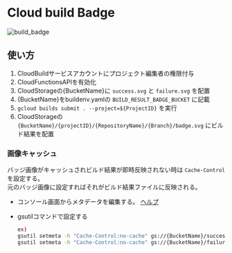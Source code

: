 # Cloud build Badge

![build_badge](https://storage.googleapis.com/cloud-build-result/star-integrations-ci/github_star-integrations_cloud-build-badge-go/feature/build-badge/badge.svg)

## 使い方

1. CloudBuildサービスアカウントにプロジェクト編集者の権限付与
1. CloudFunctionsAPIを有効化
1. CloudStorageの{BucketName}に `success.svg` と `failure.svg` を配置
1. {BucketName}をbuildenv.yamlの `BUILD_RESULT_BADGE_BUCKET` に記載
1. `gcloud builds submit . --project=${ProjectID}` を実行
1. CloudStorageの `{BucketName}/{projectID}/{RepositoryName}/{Branch}/badge.svg` にビルド結果を配置

### 画像キャッシュ

バッジ画像がキャッシュされビルド結果が即時反映されない時は `Cache-Control` を設定する。  
元のバッジ画像に設定すればそれがビルド結果ファイルに反映される。

* コンソール画面からメタデータを編集する。 [ヘルプ](https://cloud.google.com/storage/docs/viewing-editing-metadata?hl=ja#edit)

* gsutilコマンドで設定する

    ```bash
    ex)
    gsutil setmeta -h "Cache-Control:no-cache" gs://{BucketName}/success.svg
    gsutil setmeta -h "Cache-Control:no-cache" gs://{BucketName}/failure.svg
    ```